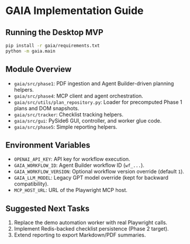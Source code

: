 # GAIA Implementation Guide

## Running the Desktop MVP

```bash
pip install -r gaia/requirements.txt
python -m gaia.main
```

## Module Overview

- `gaia/src/phase1`: PDF ingestion and Agent Builder-driven planning helpers.
- `gaia/src/phase4`: MCP client and agent orchestration.
- `gaia/src/utils/plan_repository.py`: Loader for precomputed Phase 1 plans and DOM snapshots.
- `gaia/src/tracker`: Checklist tracking helpers.
- `gaia/src/gui`: PySide6 GUI, controller, and worker glue code.
- `gaia/src/phase5`: Simple reporting helpers.

## Environment Variables

- `OPENAI_API_KEY`: API key for workflow execution.
- `GAIA_WORKFLOW_ID`: Agent Builder workflow ID (`wf_...`).
- `GAIA_WORKFLOW_VERSION`: Optional workflow version override (default `1`).
- `GAIA_LLM_MODEL`: Legacy GPT model override (kept for backward compatibility).
- `MCP_HOST_URL`: URL of the Playwright MCP host.

## Suggested Next Tasks

1. Replace the demo automation worker with real Playwright calls.
2. Implement Redis-backed checklist persistence (Phase 2 target).
3. Extend reporting to export Markdown/PDF summaries.

